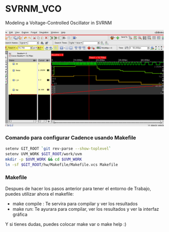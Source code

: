 # SVRNM_VCO
Modeling a Voltage-Controlled Oscillator in SVRNM

![simulación del Modelo RNM](vco.png)

### Comando para configurar Cadence usando **Makefile**

```bash
setenv GIT_ROOT `git rev-parse --show-toplevel`
setenv UVM_WORK $GIT_ROOT/work/uvm
mkdir -p $UVM_WORK && cd $UVM_WORK
ln -sf $GIT_ROOT/hw/Makefile/Makefile.vcs Makefile
```

### Makefile
Despues de hacer los pasos anterior para tener el entorno de Trabajo, puedes utilizar ahora el makefile:
- make compile : Te servira para compilar y ver los resultados
- make run: Te ayurara para compilar, ver los resultados y ver la interfaz gráfica

Y si tienes dudas, puedes colocar make var o make help :)